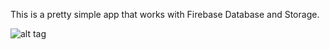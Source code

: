 This is a pretty simple app that works with Firebase Database and Storage.


![alt tag](https://media.giphy.com/media/l3vR5SuhqInknTz20/source.gif)

